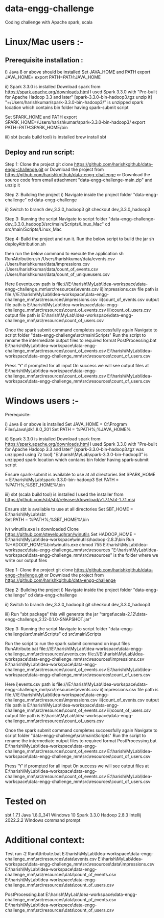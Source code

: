 # data-engg-challenge
Coding challenge with Apache spark, scala

# Linux/Mac users :-
## Prerequisite installation :
i) Java 8 or above should be installed
Set JAVA_HOME and PATH 
export JAVA_HOME=<Path to jdk folder>
export PATH=$PATH:$JAVA_HOME

ii) Spark 3.3.0 is installed
Download spark from https://spark.apache.org/downloads.html
I used Spark 3.3.0 with "Pre-built for Apache Hadoop 3.3 and later" [spark-3.3.0-bin-hadoop3.tgz unzip it]
"=/Users/harishkumar/spark-3.3.0-bin-hadoop3/" is unzipped spark location which contains bin folder having spark-submit script

Set SPARK_HOME and PATH
export SPARK_HOME=/Users/harishkumar/spark-3.3.0-bin-hadoop3/
export PATH=$PATH:$SPARK_HOME/bin

iii) sbt (scala build tool) is installed
brew install sbt


## Deploy and run script:

Step 1: Clone the project
git clone https://github.com/harishkgithub/data-engg-challenge.git
or
Download the project from https://github.com/harishkgithub/data-engg-challenge
or
Download the source code from email attachment "data-engg-challenge-main.zip" and unzip it 

Step 2: Building the project
i) Navigate inside the project folder "data-engg-challenge"
cd data-engg-challenge

ii) Switch to branch dev_3.3.0_hadoop3
git checkout dev_3.3.0_hadoop3

Step 3: Running the script
Navigate to script folder "data-engg-challenge-dev_3.3.0_hadoop3/src/main/Scripts/Linux_Mac"
cd src/main/Scripts/Linux_Mac

Step 4: Build the project and run it.
Run the below script to build the jar
sh deployAttribution.sh

then run the below command to execute the application
sh RunAttribution.sh /Users/harishkumar/data/events.csv  /Users/harishkumar/data/impressions.csv  \
/Users/harishkumar/data/count_of_events.csv  /Users/harishkumar/data/count_of_uniqueusers.csv

Here
i)events.csv path is file:///E:\harish\MyLab\Idea-workspace\data-engg-challenge_mm\src\resources\events.csv
ii)impressions.csv file path is file:///E:\harish\MyLab\Idea-workspace\data-engg-challenge_mm\src\resources\impressions.csv
iii)count_of_events.csv output file path is E:\harish\MyLab\Idea-workspace\data-engg-challenge_mm\src\resources\count_of_events.csv
iii)count_of_users.csv output file path is E:\harish\MyLab\Idea-workspace\data-engg-challenge_mm\src\resources\count_of_users.csv

Once the spark submit command completes successfully again Navigate to script folder "data-engg-challenge\src\main\Scripts"
Run the script to rename the intermediate output files to required format
PostProcessing.bat E:\harish\MyLab\Idea-workspace\data-engg-challenge_mm\src\resources\count_of_events.csv E:\harish\MyLab\Idea-workspace\data-engg-challenge_mm\src\resources\count_of_users.csv

Press 'Y' if prompted for all input
On success we will see output files at
E:\harish\MyLab\Idea-workspace\data-engg-challenge_mm\src\resources\count_of_events.csv
E:\harish\MyLab\Idea-workspace\data-engg-challenge_mm\src\resources\count_of_users.csv

# Windows users :- 
Prerequisite:

i) Java 8 or above is installed
Set JAVA_HOME = C:\Program Files\Java\jdk1.8.0_201
Set PATH = %PATH%;%JAVA_HOME%

ii) Spark 3.3.0 is installed
Download spark from https://spark.apache.org/downloads.html
I used Spark 3.3.0 with "Pre-built for Apache Hadoop 3.3 and later" [spark-3.3.0-bin-hadoop3.tgz was unzipped using 7z tool]
"E:\harish\MyLab\spark-3.3.0-bin-hadoop3" is unzipped spark location which contains bin folder having spark-submit script

Ensure spark-submit is available to use at all directories
Set SPARK_HOME  = E:\harish\MyLab\spark-3.3.0-bin-hadoop3
Set PATH = %PATH%;%SBT_HOME%\bin

iii) sbt (scala build tool) is installed
I used the installer from https://github.com/sbt/sbt/releases/download/v1.7.1/sbt-1.7.1.msi

Ensure sbt is available to use at all directories
Set SBT_HOME = E:\harish\MyLab\sbt\
Set PATH = %PATH%;%SBT_HOME%\bin

iv) winutils.exe is downloaded
Clone https://github.com/steveloughran/winutils
Set HADOOP_HOME =  E:\harish\MyLab\Idea-workspace\winutils\hadoop-2.8.3\bin
Run 
%HADOOP_HOME%bin\winutils.exe chmod 755 E:\harish\MyLab\Idea-workspace\data-engg-challenge_mm\src\resources
"E:\harish\MyLab\Idea-workspace\data-engg-challenge_mm\src\resources" is the folder where we write our output files


Step 1: Clone the project
git clone https://github.com/harishkgithub/data-engg-challenge.git
or 
Download the project from https://github.com/harishkgithub/data-engg-challenge

Step 2: Building the project 
i) Navigate inside the project folder "data-engg-challenge"
cd data-engg-challenge

ii) Switch to branch dev_3.3.0_hadoop3
git checkout dev_3.3.0_hadoop3

iii) Run "sbt package"
this will generate the jar "target\scala-2.12\data-engg-challenge_2.12-0.1.0-SNAPSHOT.jar"

Step 3: Running the script
Navigate to script folder "data-engg-challenge\src\main\Scripts"
cd src\main\Scripts

Run the script to run the spark submit command on input files
RunAttribute.bat file:///E:\harish\MyLab\Idea-workspace\data-engg-challenge_mm\src\resources\events.csv file:///E:\harish\MyLab\Idea-workspace\data-engg-challenge_mm\src\resources\impressions.csv E:\harish\MyLab\Idea-workspace\data-engg-challenge_mm\src\resources\count_of_events.csv E:\harish\MyLab\Idea-workspace\data-engg-challenge_mm\src\resources\count_of_users.csv

Here
i)events.csv path is file:///E:\harish\MyLab\Idea-workspace\data-engg-challenge_mm\src\resources\events.csv
ii)impressions.csv file path is file:///E:\harish\MyLab\Idea-workspace\data-engg-challenge_mm\src\resources\impressions.csv
iii)count_of_events.csv output file path is E:\harish\MyLab\Idea-workspace\data-engg-challenge_mm\src\resources\count_of_events.csv
iii)count_of_users.csv output file path is E:\harish\MyLab\Idea-workspace\data-engg-challenge_mm\src\resources\count_of_users.csv

Once the spark submit command completes successfully again Navigate to script folder "data-engg-challenge\src\main\Scripts"
Run the script to rename the intermediate output files to required format
PostProcessing.bat E:\harish\MyLab\Idea-workspace\data-engg-challenge_mm\src\resources\count_of_events.csv E:\harish\MyLab\Idea-workspace\data-engg-challenge_mm\src\resources\count_of_users.csv

Press 'Y' if prompted for all input
On success we will see output files at
E:\harish\MyLab\Idea-workspace\data-engg-challenge_mm\src\resources\count_of_events.csv 
E:\harish\MyLab\Idea-workspace\data-engg-challenge_mm\src\resources\count_of_users.csv

# Tested on
sbt 1.7.1 
Java 1.8.0_341
Windows 10
Spark 3.3.0
Hadoop 2.8.3
Intellij 2022.2.2
WIndows command prompt


# Additional context:
Test run :2
RunAttribute.bat E:\harish\MyLab\Idea-workspace\data-engg-challenge_mm\src\resources\data\events.csv E:\harish\MyLab\Idea-workspace\data-engg-challenge_mm\src\resources\data\impressions.csv E:\harish\MyLab\Idea-workspace\data-engg-challenge_mm\src\resources\data\count_of_events.csv E:\harish\MyLab\Idea-workspace\data-engg-challenge_mm\src\resources\data\count_of_users.csv

PostProcessing.bat E:\harish\MyLab\Idea-workspace\data-engg-challenge_mm\src\resources\data\count_of_events.csv E:\harish\MyLab\Idea-workspace\data-engg-challenge_mm\src\resources\data\count_of_users.csv
